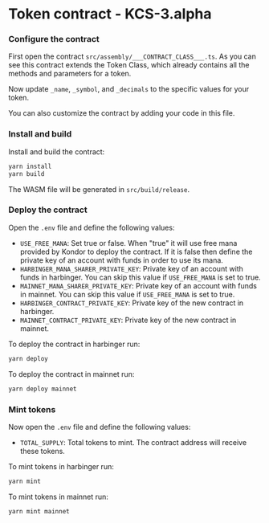 # Token contract - KCS-3.alpha

### Configure the contract

First open the contract `src/assembly/___CONTRACT_CLASS___.ts`. As you can see this contract extends the Token Class, which already contains all the methods and parameters for a token.

Now update `_name`, `_symbol`, and `_decimals` to the specific values for your token.

You can also customize the contract by adding your code in this file.

### Install and build

Install and build the contract:

```sh
yarn install
yarn build
```

The WASM file will be generated in `src/build/release`.

### Deploy the contract

Open the `.env` file and define the following values:

- `USE_FREE_MANA`: Set true or false. When "true" it will use free mana provided by Kondor to deploy the contract. If it is false then define the private key of an account with funds in order to use its mana.
- `HARBINGER_MANA_SHARER_PRIVATE_KEY`: Private key of an account with funds in harbinger. You can skip this value if `USE_FREE_MANA` is set to true.
- `MAINNET_MANA_SHARER_PRIVATE_KEY`: Private key of an account with funds in mainnet. You can skip this value if `USE_FREE_MANA` is set to true.
- `HARBINGER_CONTRACT_PRIVATE_KEY`: Private key of the new contract in harbinger.
- `MAINNET_CONTRACT_PRIVATE_KEY`: Private key of the new contract in mainnet.

To deploy the contract in harbinger run:

```sh
yarn deploy
```

To deploy the contract in mainnet run:

```sh
yarn deploy mainnet
```

### Mint tokens

Now open the `.env` file and define the following values:

- `TOTAL_SUPPLY`: Total tokens to mint. The contract address will receive these tokens.

To mint tokens in harbinger run:

```sh
yarn mint
```

To mint tokens in mainnet run:

```sh
yarn mint mainnet
```
